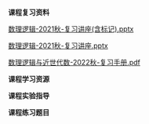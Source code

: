 <!-- tabs:start -->
**课程复习资料**

[数理逻辑-2021秋-复习讲座(含标记).pptx](https://gh.hitcs.cc/https://raw.githubusercontent.com/HIT-OpenCS/CS_Courses/main/公共课程/数理逻辑与近世代数/课程复习资料/数理逻辑-2021秋-复习讲座(含标记).pptx)

[数理逻辑-2021秋-复习讲座.pptx](https://gh.hitcs.cc/https://raw.githubusercontent.com/HIT-OpenCS/CS_Courses/main/公共课程/数理逻辑与近世代数/课程复习资料/数理逻辑-2021秋-复习讲座.pptx)

[数理逻辑与近世代数-2022秋-复习手册.pdf](https://gh.hitcs.cc/https://raw.githubusercontent.com/HIT-OpenCS/CS_Courses/main/公共课程/数理逻辑与近世代数/课程复习资料/数理逻辑与近世代数-2022秋-复习手册.pdf)

**课程学习资源**

**课程实验指导**

**课程练习题目**

<!-- tabs:end -->